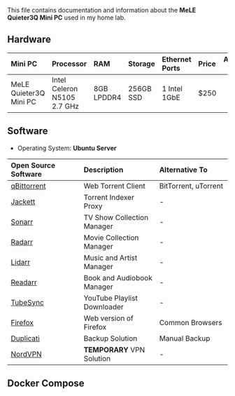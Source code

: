 This file contains documentation and information about the **MeLE Quieter3Q Mini PC** used in my home lab.

## Hardware

| Mini PC <img width=160/> | Processor                   | RAM        | Storage    | Ethernet Ports | Price |                     Amazon Link                      |
|:------------------------ |:--------------------------- |:---------- |:---------- |:-------------- |:----- |:----------------------------------------------------:|
| MeLE Quieter3Q Mini PC   | Intel Celeron N5105 2.7 GHz | 8GB LPDDR4 | ‎256GB SSD | 1 Intel 1GbE   | $250  | [Link](https://www.amazon.com/gp/product/B09TGN1MWV) |

## Software

- Operating System: **Ubuntu Server**

| Open Source Software <img width=160/>                            | Description <img width=210/> | Alternative To <img width=200/> |
|:---------------------------------------------------------------- |:---------------------------- |:------------------------------- |
| [qBittorrent](https://github.com/linuxserver/docker-qbittorrent) | Web Torrent Client           | BitTorrent, uTorrent            |
| [Jackett](https://github.com/linuxserver/docker-jackett)         | Torrent Indexer Proxy        | -                               |
| [Sonarr](https://github.com/linuxserver/docker-sonarr)           | TV Show Collection Manager   | -                               |
| [Radarr](https://github.com/linuxserver/docker-radarr)           | Movie Collection Manager     | -                               |
| [Lidarr](https://github.com/linuxserver/docker-lidarr)           | Music and Artist Manager     | -                               |
| [Readarr](https://github.com/linuxserver/docker-readarr)         | Book and Audiobook Manager   | -                               |
| [TubeSync](https://github.com/meeb/tubesync)                     | YouTube Playlist Downloader  | -                               |
| [Firefox](https://github.com/jlesage/docker-firefox)             | Web version of Firefox       | Common Browsers                 |
| [Duplicati](https://github.com/linuxserver/docker-duplicati)     | Backup Solution              | Manual Backup                   |
| [NordVPN](https://github.com/bubuntux/nordvpn)                   | **TEMPORARY** VPN Solution   | -                               |


## Docker Compose

```yml

```